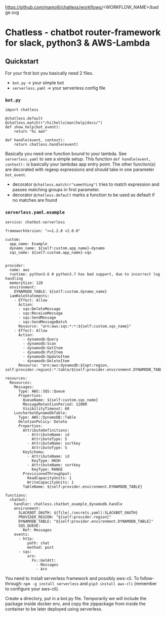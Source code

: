 https://github.com/mamolli/chatless/workflows/<WORKFLOW_NAME>/badge.svg

# Chatless - chatbot router-framework for slack, python3 & AWS-Lambda

## Quickstart

For your first bot you basically need 2 files.
* `bot.py` -> your simple bot
* `serverless.yaml` -> your serverless config file

### `bot.py`
```
import chatless

@chatless.default
@chatless.match(r"/hi|hello|man|help|docs/")
def show_help(bot_event):
    return "hi man"

def handle(event, context):
    return chatless.handle(event)

```

Basically you need one function bound to your lambda.
See `serverless.yaml` to see a simple setup.
This function `def handle(event, context):` is basically your lambdas app entry point.
The other function(s) are decorated with regexp expressions and should take in one parameter `bot_event`.
* decorator `@chatless.match(r"something")` tries to match expression and passes matching groups in first parameter.
* decorator `@chatless.default` marks a function to be used as default if no matches are found

### `serverless.yaml.example`
```
service: chatbot-serverless

frameworkVersion: ">=1.2.0 <2.0.0"

custom:
  app_name: Example
  dynamo_name: ${self:custom.app_name}-dynamo
  sqs_name: ${self:custom.app_name}-sqs


provider:
  name: aws
  runtime: python3.6 # python3.7 has bad support, due to incorrect log handling
  memorySize: 128
  environment:
    DYNAMODB_TABLE: ${self:custom.dynamo_name}
  iamRoleStatements:
    - Effect: Allow
      Action:
      - sqs:DeleteMessage
      - sqs:ReceiveMessage
      - sqs:SendMessage
      - sqs:SendMessageBatch
      Resource: "arn:aws:sqs:*:*:${self:custom.sqs_name}" 
    - Effect: Allow
      Action:
        - dynamodb:Query
        - dynamodb:Scan
        - dynamodb:GetItem
        - dynamodb:PutItem
        - dynamodb:UpdateItem
        - dynamodb:DeleteItem
      Resource: "arn:aws:dynamodb:${opt:region, self:provider.region}:*:table/${self:provider.environment.DYNAMODB_TABLE}"

resources:
  Resources:
    Messages:
      Type: AWS::SQS::Queue
      Properties:
        QueueName: ${self:custom.sqs_name}
        MessageRetentionPeriod: 12000
        VisibilityTimeout: 60
    LuncherbotDynamoDbTable:
      Type: AWS::DynamoDB::Table
      DeletionPolicy: Delete
      Properties:
        AttributeDefinitions:
          - AttributeName: id
            AttributeType: S
          - AttributeName: sortkey
            AttributeType: S
        KeySchema:
          - AttributeName: id
            KeyType: HASH
          - AttributeName: sortkey
            KeyType: RANGE
        ProvisionedThroughput:
          ReadCapacityUnits: 1
          WriteCapacityUnits: 1
        TableName: ${self:provider.environment.DYNAMODB_TABLE}

functions:
  chatbot:
    handler: chatless.chatbot_example_dynamodb.handle
    environment:
      SLACKBOT_OAUTH: ${file(./secrets.yaml):SLACKBOT_OAUTH}
      PROVIDER_REGION: "${self:provider.region}"
      DYNAMODB_TABLE: "${self:provider.environment.DYNAMODB_TABLE}"
      SQS_QUEUE:
        Ref: Messages
    events:
      - http:
          path: chat
          method: post
      - sqs:
          arn:
            Fn::GetAtt:
              - Messages
              - Arn

```
You need to install serverless framework and possibly aws-cli.
To follow-through:
`npm -g install serverless` and `pip3 install aws-cli` (remember to configure your aws-cli).

Create a directory, put in a bot.py file.
Temporarily we will include the package inside docker env, and copy the zippackage from inside the container to be later deployed using serverless.
